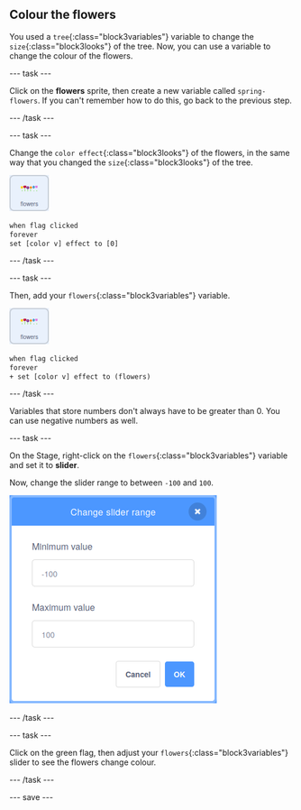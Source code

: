 ## Colour the flowers

You used a `tree`{:class="block3variables"} variable to change the `size`{:class="block3looks"} of the tree. Now, you can use a variable to change the colour of the flowers.

--- task ---

Click on the **flowers** sprite, then create a new variable called `spring-flowers`. If you can't remember how to do this, go back to the previous step.

--- /task ---

--- task ---

Change the `color effect`{:class="block3looks"} of the flowers, in the same way that you changed the `size`{:class="block3looks"} of the tree.

![image of flowers sprite](images/flowers-sprite.png)

```blocks3
when flag clicked
forever
set [color v] effect to [0]
```

--- /task ---

--- task ---

Then, add your `flowers`{:class="block3variables"} variable.

![image of flowers sprite](images/flowers-sprite.png)

```blocks3
when flag clicked
forever
+ set [color v] effect to (flowers)
```

--- /task ---

Variables that store numbers don't always have to be greater than 0. You can use negative numbers as well.

--- task ---

On the Stage, right-click on the `flowers`{:class="block3variables"} variable and set it to **slider**.

Now, change the slider range to between `-100` and `100`.

![image showing the dialogue box for adjusting the range of the flowers variable with -100 as minimum and 100 as maximum](images/flowers-range.png)

--- /task ---

--- task ---

Click on the green flag, then adjust your `flowers`{:class="block3variables"} slider to see the flowers change colour.

--- /task ---

--- save ---



